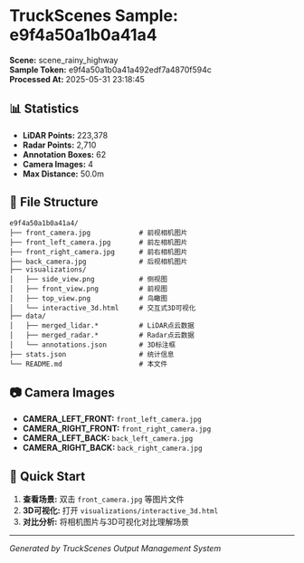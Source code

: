 # TruckScenes Sample: e9f4a50a1b0a41a4

**Scene:** scene_rainy_highway  
**Sample Token:** e9f4a50a1b0a41a492edf7a4870f594c  
**Processed At:** 2025-05-31 23:18:45  

## 📊 Statistics

- **LiDAR Points:** 223,378
- **Radar Points:** 2,710
- **Annotation Boxes:** 62
- **Camera Images:** 4
- **Max Distance:** 50.0m

## 📁 File Structure

```
e9f4a50a1b0a41a4/
├── front_camera.jpg            # 前视相机图片
├── front_left_camera.jpg       # 前左相机图片
├── front_right_camera.jpg      # 前右相机图片
├── back_camera.jpg             # 后视相机图片
├── visualizations/
│   ├── side_view.png           # 侧视图
│   ├── front_view.png          # 前视图
│   ├── top_view.png            # 鸟瞰图
│   └── interactive_3d.html     # 交互式3D可视化
├── data/
│   ├── merged_lidar.*          # LiDAR点云数据
│   ├── merged_radar.*          # Radar点云数据
│   └── annotations.json        # 3D标注框
├── stats.json                  # 统计信息
└── README.md                   # 本文件
```

## 📷 Camera Images

- **CAMERA_LEFT_FRONT:** `front_left_camera.jpg`
- **CAMERA_RIGHT_FRONT:** `front_right_camera.jpg`
- **CAMERA_LEFT_BACK:** `back_left_camera.jpg`
- **CAMERA_RIGHT_BACK:** `back_right_camera.jpg`

## 🚀 Quick Start

1. **查看场景:** 双击 `front_camera.jpg` 等图片文件
2. **3D可视化:** 打开 `visualizations/interactive_3d.html`
3. **对比分析:** 将相机图片与3D可视化对比理解场景

---
*Generated by TruckScenes Output Management System*
